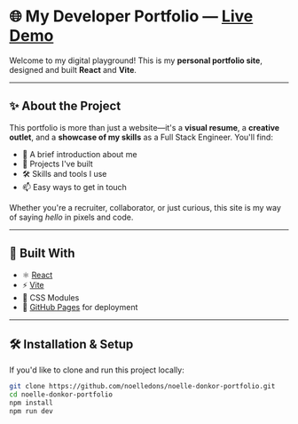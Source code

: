 # 🌐 My Developer Portfolio — [Live Demo](https://noelledons.github.io/noelle-donkor-portfolio/)

Welcome to my digital playground! This is my **personal portfolio site**, designed and built **React** and **Vite**.

---

## ✨ About the Project

This portfolio is more than just a website—it's a **visual resume**, a **creative outlet**, and a **showcase of my skills** as a Full Stack Engineer. You'll find:

- 🧠 A brief introduction about me
- 💼 Projects I've built
- 🛠️ Skills and tools I use
- 📫 Easy ways to get in touch

Whether you're a recruiter, collaborator, or just curious, this site is my way of saying *hello* in pixels and code.

---

## 🚀 Built With

- ⚛️ [React](https://reactjs.org/)
- ⚡ [Vite](https://vitejs.dev/)
- 🎨 CSS Modules
- 🔗 [GitHub Pages](https://pages.github.com/) for deployment

---

## 🛠️ Installation & Setup

If you'd like to clone and run this project locally:

```bash
git clone https://github.com/noelledons/noelle-donkor-portfolio.git
cd noelle-donkor-portfolio
npm install
npm run dev

